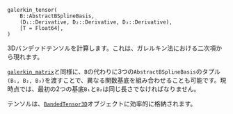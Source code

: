 ```
galerkin_tensor(
    B::AbstractBSplineBasis,
    (D₁::Derivative, D₂::Derivative, D₃::Derivative),
    [T = Float64],
)
```

3Dバンデッドテンソルを計算します。これは、ガレルキン法における二次項から現れます。

[`galerkin_matrix`](@ref)と同様に、`B`の代わりに3つの`AbstractBSplineBasis`のタプル`(B₁, B₂, B₃)`を渡すことで、異なる関数基底を組み合わせることも可能です。現時点では、最初の2つの基底`B₁`と`B₂`は同じ長さでなければなりません。

テンソルは、[`BandedTensor3D`](@ref)オブジェクトに効率的に格納されます。
